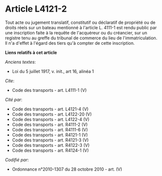 # Article L4121-2

Tout acte ou jugement translatif, constitutif ou déclaratif de propriété ou de droits réels sur un bateau mentionné à
l'article L. 4111-1 est rendu public par une inscription faite à la requête de l'acquéreur ou du créancier, sur un registre
tenu au greffe du tribunal de commerce du lieu de l'immatriculation. Il n'a d'effet à l'égard des tiers qu'à compter de cette
inscription.

**Liens relatifs à cet article**

_Anciens textes_:

  - Loi du 5 juillet 1917, v. init., art 16, alinéa 1

_Cite_:

  - Code des transports - art. L4111-1 (V)

_Cité par_:

  - Code des transports - art. L4121-4 (V)
  - Code des transports - art. L4122-20 (V)
  - Code des transports - art. L4122-4 (V)
  - Code des transports - art. R4111-2 (V)
  - Code des transports - art. R4111-6 (V)
  - Code des transports - art. R4121-1 (V)
  - Code des transports - art. R4121-3 (V)
  - Code des transports - art. R4122-3 (V)
  - Code des transports - art. R4124-1 (V)

_Codifié par_:

  - Ordonnance n°2010-1307 du 28 octobre 2010 - art. (V)
